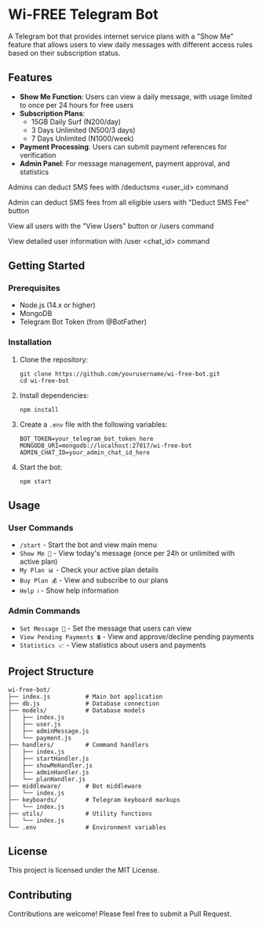 # Wi-FREE Telegram Bot

A Telegram bot that provides internet service plans with a "Show Me" feature that allows users to view daily messages with different access rules based on their subscription status.

## Features

- **Show Me Function**: Users can view a daily message, with usage limited to once per 24 hours for free users
- **Subscription Plans**:
  - 15GB Daily Surf (N200/day)
  - 3 Days Unlimited (N500/3 days)
  - 7 Days Unlimited (N1000/week)
- **Payment Processing**: Users can submit payment references for verification
- **Admin Panel**: For message management, payment approval, and statistics

Admins can deduct SMS fees with /deductsms <user_id> command

Admin can deduct SMS fees from all eligible users with "Deduct SMS Fee" button

View all users with the "View Users" button or /users command

View detailed user information with /user <chat_id> command

## Getting Started

### Prerequisites

- Node.js (14.x or higher)
- MongoDB
- Telegram Bot Token (from @BotFather)

### Installation

1. Clone the repository:
   ```
   git clone https://github.com/yourusername/wi-free-bot.git
   cd wi-free-bot
   ```

2. Install dependencies:
   ```
   npm install
   ```

3. Create a `.env` file with the following variables:
   ```
   BOT_TOKEN=your_telegram_bot_token_here
   MONGODB_URI=mongodb://localhost:27017/wi-free-bot
   ADMIN_CHAT_ID=your_admin_chat_id_here
   ```

4. Start the bot:
   ```
   npm start
   ```

## Usage

### User Commands

- `/start` - Start the bot and view main menu
- `Show Me 🔎` - View today's message (once per 24h or unlimited with active plan)
- `My Plan 📊` - Check your active plan details
- `Buy Plan 💰` - View and subscribe to our plans
- `Help ℹ️` - Show help information

### Admin Commands

- `Set Message 📝` - Set the message that users can view
- `View Pending Payments 💲` - View and approve/decline pending payments
- `Statistics 📈` - View statistics about users and payments

## Project Structure

```
wi-free-bot/
├── index.js          # Main bot application
├── db.js             # Database connection
├── models/           # Database models
│   ├── index.js
│   ├── user.js
│   ├── adminMessage.js
│   └── payment.js
├── handlers/         # Command handlers
│   ├── index.js
│   ├── startHandler.js
│   ├── showMeHandler.js
│   ├── adminHandler.js
│   └── planHandler.js
├── middleware/       # Bot middleware
│   └── index.js
├── keyboards/        # Telegram keyboard markups
│   └── index.js
├── utils/            # Utility functions
│   └── index.js
└── .env              # Environment variables
```

## License

This project is licensed under the MIT License.

## Contributing

Contributions are welcome! Please feel free to submit a Pull Request. 